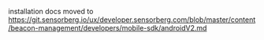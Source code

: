 installation docs moved to https://git.sensorberg.io/ux/developer.sensorberg.com/blob/master/content/beacon-management/developers/mobile-sdk/androidV2.md